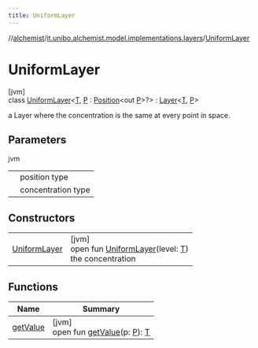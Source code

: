 ```yaml
---
title: UniformLayer
---
```

//[alchemist](../../../index.html)/[it.unibo.alchemist.model.implementations.layers](../index.html)/[UniformLayer](index.html)



# UniformLayer



[jvm]\
class [UniformLayer](index.html)<[T](index.html), [P](index.html) : [Position](../../it.unibo.alchemist.model.interfaces/-position/index.html)<out [P](index.html)>?> : [Layer](../../it.unibo.alchemist.model.interfaces/-layer/index.html)<[T](index.html), [P](index.html)> 

a Layer where the concentration is the same at every point in space.



## Parameters


jvm

| | |
|---|---|
| <P> | position type |
| <T> | concentration type |



## Constructors


| | |
|---|---|
| [UniformLayer](-uniform-layer.html) | [jvm]<br>open fun [UniformLayer](-uniform-layer.html)(level: [T](index.html))<br>the concentration |


## Functions


| Name | Summary |
|---|---|
| [getValue](get-value.html) | [jvm]<br>open fun [getValue](get-value.html)(p: [P](index.html)): [T](index.html) |

